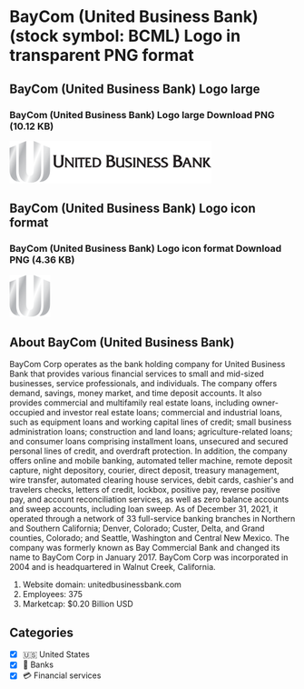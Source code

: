 # BayCom (United Business Bank) (stock symbol: BCML) Logo in transparent PNG format

## BayCom (United Business Bank) Logo large

### BayCom (United Business Bank) Logo large Download PNG (10.12 KB)

![BayCom (United Business Bank) Logo large Download PNG (10.12 KB)](/img/orig/BCML_BIG-d3419d4a.png)

## BayCom (United Business Bank) Logo icon format

### BayCom (United Business Bank) Logo icon format Download PNG (4.36 KB)

![BayCom (United Business Bank) Logo icon format Download PNG (4.36 KB)](/img/orig/BCML-febc5ecb.png)

## About BayCom (United Business Bank)

BayCom Corp operates as the bank holding company for United Business Bank that provides various financial services to small and mid-sized businesses, service professionals, and individuals. The company offers demand, savings, money market, and time deposit accounts. It also provides commercial and multifamily real estate loans, including owner-occupied and investor real estate loans; commercial and industrial loans, such as equipment loans and working capital lines of credit; small business administration loans; construction and land loans; agriculture-related loans; and consumer loans comprising installment loans, unsecured and secured personal lines of credit, and overdraft protection. In addition, the company offers online and mobile banking, automated teller machine, remote deposit capture, night depository, courier, direct deposit, treasury management, wire transfer, automated clearing house services, debit cards, cashier's and travelers checks, letters of credit, lockbox, positive pay, reverse positive pay, and account reconciliation services, as well as zero balance accounts and sweep accounts, including loan sweep. As of December 31, 2021, it operated through a network of 33 full-service banking branches in Northern and Southern California; Denver, Colorado; Custer, Delta, and Grand counties, Colorado; and Seattle, Washington and Central New Mexico. The company was formerly known as Bay Commercial Bank and changed its name to BayCom Corp in January 2017. BayCom Corp was incorporated in 2004 and is headquartered in Walnut Creek, California.

1. Website domain: unitedbusinessbank.com
2. Employees: 375
3. Marketcap: $0.20 Billion USD


## Categories
- [x] 🇺🇸 United States
- [x] 🏦 Banks
- [x] 💳 Financial services
